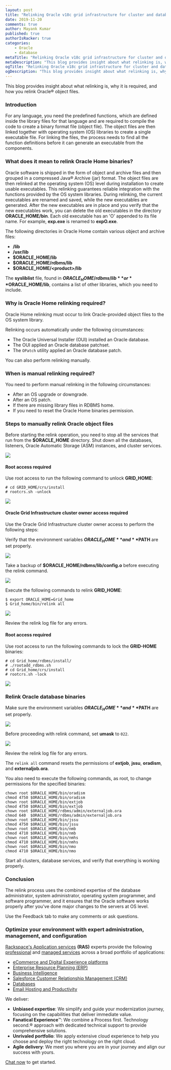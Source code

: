 ```yaml
---
layout: post
title: "Relinking Oracle v18c grid infrastructure for cluster and database binaries"
date: 2019-11-20
comments: true
author: Mayank Kumar
published: true
authorIsRacker: true
categories:
    - Oracle
    - database
metaTitle: "Relinking Oracle v18c grid infrastructure for cluster and database binaries"
metaDescription: "This blog provides insight about what relinking is, why it is required, and how you relink Oracle object files."
ogTitle: "Relinking Oracle v18c grid infrastructure for cluster and database binaries"
ogDescription: "This blog provides insight about what relinking is, why it is required, and how you relink Oracle object files."
---
```


This blog provides insight about what relinking is, why it is required, and how you
relink Oracle&reg; object files.

<!--more-->

### Introduction

For any language, you need the predefined functions, which are defined inside
the library files for that language and are required to compile the code to
create a binary format file (object file). The object files are then linked
together with operating system (OS) libraries to create a single executable
file. For linking the files, the process needs to find all the function definitions
before it can generate an executable from the components.

### What does it mean to relink Oracle Home binaries?

Oracle software is shipped in the form of object and archive files and then
grouped in a compressed Java&reg; Archive (jar) format. The object files are
then relinked at the operating system (OS) level during installation to create
usable executables. This relinking guarantees reliable integration with the
functions provided by the OS system libraries. During relinking, the current
executables are renamed and saved, while the new executables are generated.
After the new executables are in place and you verify that the new executables
work, you can delete the old executables in the directory **ORACLE_HOME/bin**. Each
old executable has an 'O' appended to its file name. For example, **exp.exe** is
renamed to **expO.exe**.

The following directories in Oracle Home contain various object and archive
files:

-	**/lib**
-	**/usr/lib**
-	**$ORACLE_HOME/lib**
-	**$ORACLE_HOME/rdbms/lib**
-	**$ORACLE_HOME/\<product\>/lib**

The **sysliblist** file, found in **$ORACLE_HOME/rdbms/lib** or **$ORACLE_HOME/lib**,
contains a list of other libraries, which you need to include.

### Why is Oracle Home relinking required?

Oracle Home relinking must occur to link Oracle-provided object files to the OS
system library.

Relinking occurs automatically under the following circumstances:

-	The Oracle Universal Installer (OUI) installed an Oracle database.
-	The OUI applied an Oracle database patchset.
-	The `OPatch` utility applied an Oracle database patch.

You can also perform relinking manually.

### When is manual relinking required?

You need to perform manual relinking in the following circumstances:

-	After an OS upgrade or downgrade.
-	After an OS patch.
-	If there are missing library files in RDBMS home.
-	If you need to reset the Oracle Home binaries permission.

### Steps to manually relink Oracle object files

Before starting the relink operation, you need to stop all the services that
run from the **$ORACLE_HOME** directory. Shut down all the databases,
listeners, Oracle Automatic Storage (ASM) instances, and cluster services.

![](Picture1.png)

#### Root access required

Use root access to run the following command to unlock **GRID_HOME**:

    # cd GRID_HOME/crs/install
    # rootcrs.sh -unlock

![](Picture2.png)

#### Oracle Grid Infrastructure cluster owner access required

Use the Oracle Grid Infrastructure cluster owner access to perform the
following steps:

Verify that the environment variables **$ORACLE_HOME** and **$PATH** are set properly.

![](Picture3.png)

Take a backup of **$ORACLE_HOME/rdbms/lib/config.o** before executing the
relink command.

![](Picture4.png)

Execute the following commands to relink **GRID_HOME**:

    $ export ORACLE_HOME=Grid_home
    $ Grid_home/bin/relink all

![](Picture5.png)

Review the relink log file for any errors.

#### Root access required

Use root access to run the following commands to lock the **GRID-HOME** binaries:

    # cd Grid_home/rdbms/install/
    # ./rootadd_rdbms.sh
    # cd Grid_home/crs/install
    # rootcrs.sh -lock

![](Picture6.png)

### Relink Oracle database binaries

Make sure the environment variables **$ORACLE_HOME** and **$PATH** are set properly.

![](Picture7.png)

Before proceeding with relink command, set **umask** to `022`.

![](Picture8.png)

Review the relink log file for any errors.

The `relink all` command resets the permissions of **extjob**, **jssu**,
**oradism**, and **externaljob.ora**.

You also need to execute the following commands, as root, to change permissions
for the specified binaries:

    chown root $ORACLE_HOME/bin/oradism
    chmod 4750 $ORACLE_HOME/bin/oradism
    chown root $ORACLE_HOME/bin/extjob
    chmod 4750 $ORACLE_HOME/bin/extjob
    chown root $ORACLE_HOME/rdbms/admin/externaljob.ora
    chmod 640  $ORACLE_HOME/rdbms/admin/externaljob.ora
    chown root $ORACLE_HOME/bin/jssu
    chmod 4750 $ORACLE_HOME/bin/jssu
    chown root $ORACLE_HOME/bin/nmb
    chmod 4710 $ORACLE_HOME/bin/nmb
    chown root $ORACLE_HOME/bin/nmhs
    chmod 4710 $ORACLE_HOME/bin/nmhs
    chown root $ORACLE_HOME/bin/nmo
    chmod 4710 $ORACLE_HOME/bin/nmo

Start all clusters, database services, and verify that everything is working
properly.

### Conclusion

The relink process uses the combined expertise of the database administrator,
system administrator, operating system programmer, and software programmer, and it ensures
that the Oracle software works properly after you've done major changes to the
servers at OS level.

Use the Feedback tab to make any comments or ask questions.

### Optimize your environment with expert administration, management, and configuration

[Rackspace's Application services](https://www.rackspace.com/application-management/managed-services)
**(RAS)** experts provide the following [professional](https://www.rackspace.com/application-management/professional-services)
and
[managed services](https://www.rackspace.com/application-management/managed-services) across
a broad portfolio of applications:

- [eCommerce and Digital Experience platforms](https://www.rackspace.com/ecommerce-digital-experience)
- [Enterprise Resource Planning (ERP)](https://www.rackspace.com/erp)
- [Business Intelligence](https://www.rackspace.com/business-intelligence)
- [Salesforce Customer Relationship Management (CRM)](https://www.rackspace.com/salesforce-managed-services)
- [Databases](https://www.rackspace.com/dba-services)
- [Email Hosting and Productivity](https://www.rackspace.com/email-hosting)

We deliver:

- **Unbiased expertise**: We simplify and guide your modernization journey,
focusing on the capabilities that deliver immediate value.
- **Fanatical Experience**&trade;: We combine a Process first. Technology second.&reg;
approach with dedicated technical support to provide comprehensive solutions.
- **Unrivaled portfolio**: We apply extensive cloud experience to help you
choose and deploy the right technology on the right cloud.
- **Agile delivery**: We meet you where you are in your journey and align
our success with yours.

[Chat now](https://www.rackspace.com/#chat) to get started.
